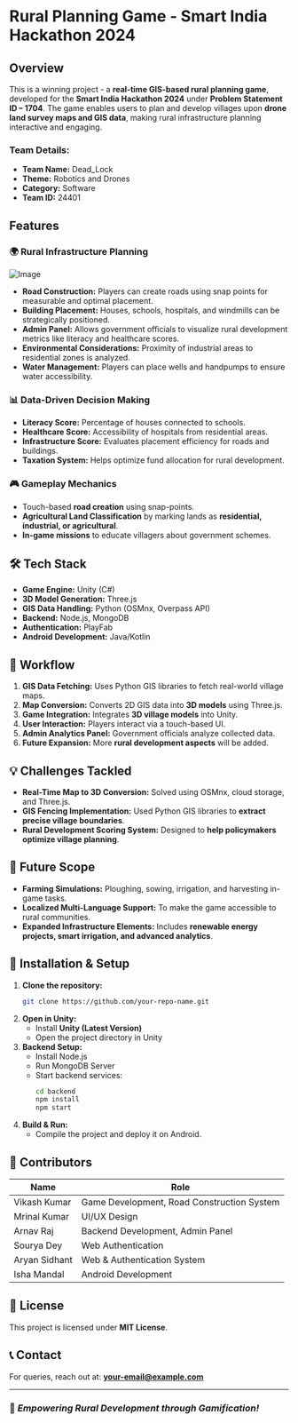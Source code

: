 # Rural Planning Game - Smart India Hackathon 2024

## Overview
This is a winning project - a **real-time GIS-based rural planning game**, developed for the **Smart India Hackathon 2024** under **Problem Statement ID – 1704**. The game enables users to plan and develop villages upon **drone land survey maps and GIS data**, making rural infrastructure planning interactive and engaging.

### Team Details:
- **Team Name:** Dead_Lock
- **Theme:** Robotics and Drones
- **Category:** Software
- **Team ID:** 24401

## Features
### 🌍 **Rural Infrastructure Planning**
![Image](https://github.com/user-attachments/assets/a377d244-4d20-4acc-8755-f56d049a9e68)
- **Road Construction:** Players can create roads using snap points for measurable and optimal placement.
- **Building Placement:** Houses, schools, hospitals, and windmills can be strategically positioned.
- **Admin Panel:** Allows government officials to visualize rural development metrics like literacy and healthcare scores.
- **Environmental Considerations:** Proximity of industrial areas to residential zones is analyzed.
- **Water Management:** Players can place wells and handpumps to ensure water accessibility.

### 📊 **Data-Driven Decision Making**
- **Literacy Score:** Percentage of houses connected to schools.
- **Healthcare Score:** Accessibility of hospitals from residential areas.
- **Infrastructure Score:** Evaluates placement efficiency for roads and buildings.
- **Taxation System:** Helps optimize fund allocation for rural development.

### 🎮 **Gameplay Mechanics**
- Touch-based **road creation** using snap-points.
- **Agricultural Land Classification** by marking lands as **residential, industrial, or agricultural**.
- **In-game missions** to educate villagers about government schemes.

## 🛠 Tech Stack
- **Game Engine:** Unity (C#)
- **3D Model Generation:** Three.js
- **GIS Data Handling:** Python (OSMnx, Overpass API)
- **Backend:** Node.js, MongoDB
- **Authentication:** PlayFab
- **Android Development:** Java/Kotlin

## 🔄 Workflow
1. **GIS Data Fetching:** Uses Python GIS libraries to fetch real-world village maps.
2. **Map Conversion:** Converts 2D GIS data into **3D models** using Three.js.
3. **Game Integration:** Integrates **3D village models** into Unity.
4. **User Interaction:** Players interact via a touch-based UI.
5. **Admin Analytics Panel:** Government officials analyze collected data.
6. **Future Expansion:** More **rural development aspects** will be added.

## 💡 Challenges Tackled
- **Real-Time Map to 3D Conversion:** Solved using OSMnx, cloud storage, and Three.js.
- **GIS Fencing Implementation:** Used Python GIS libraries to **extract precise village boundaries**.
- **Rural Development Scoring System:** Designed to **help policymakers optimize village planning**.

## 🚀 Future Scope
- **Farming Simulations:** Ploughing, sowing, irrigation, and harvesting in-game tasks.
- **Localized Multi-Language Support:** To make the game accessible to rural communities.
- **Expanded Infrastructure Elements:** Includes **renewable energy projects, smart irrigation, and advanced analytics**.

## 📌 Installation & Setup
1. **Clone the repository:**
   ```bash
   git clone https://github.com/your-repo-name.git
   ```
2. **Open in Unity:**
   - Install **Unity (Latest Version)**
   - Open the project directory in Unity
3. **Backend Setup:**
   - Install Node.js
   - Run MongoDB Server
   - Start backend services:
     ```bash
     cd backend
     npm install
     npm start
     ```
4. **Build & Run:**
   - Compile the project and deploy it on Android.

## 🤝 Contributors
| Name | Role |
|------|------|
| Vikash Kumar | Game Development, Road Construction System |
| Mrinal Kumar | UI/UX Design |
| Arnav Raj | Backend Development, Admin Panel |
| Sourya Dey | Web Authentication |
| Aryan Sidhant | Web & Authentication System |
| Isha Mandal | Android Development |

## 📜 License
This project is licensed under **MIT License**.

## 📞 Contact
For queries, reach out at: **your-email@example.com**

---
### 🎯 *Empowering Rural Development through Gamification!*



